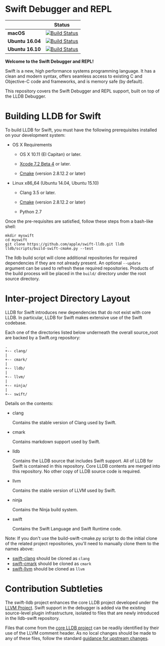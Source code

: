 
# Swift Debugger and REPL

|| **Status** |
|---|---|
|**macOS**         |[![Build Status](https://ci.swift.org/job/oss-lldb-incremental-osx/badge/icon)](https://ci.swift.org/job/oss-lldb-incremental-osx)|
|**Ubuntu 16.04** |[![Build Status](https://ci.swift.org/job/oss-lldb-incremental-linux-ubuntu-16_04/badge/icon)](https://ci.swift.org/job/oss-lldb-incremental-linux-ubuntu-16_04)|
|**Ubuntu 16.10** |[![Build Status](https://ci.swift.org/job/oss-lldb-incremental-linux-ubuntu-16_10/badge/icon)](https://ci.swift.org/job/oss-lldb-incremental-linux-ubuntu-16_10)|

**Welcome to the Swift Debugger and REPL!**

Swift is a new, high performance systems programming language.  It has a clean
and modern syntax, offers seamless access to existing C and Objective-C
code and frameworks, and is memory safe (by default).

This repository covers the Swift Debugger and REPL support, built on
top of the LLDB Debugger.

# Building LLDB for Swift

To build LLDB for Swift, you must have the following prerequisites
installed on your development system:

* OS X Requirements

  * OS X 10.11 (El Capitan) or later.

  * [Xcode 7.2 Beta 4][xcode-download] or later.

  * [Cmake][cmake] (version 2.8.12.2 or later)

* Linux x86_64 (Ubuntu 14.04, Ubuntu 15.10)

  * Clang 3.5 or later.

  * [Cmake][cmake] (version 2.8.12.2 or later)

  * Python 2.7

Once the pre-requisites are satisfied, follow these steps from a
bash-like shell:

```
mkdir myswift
cd myswift
git clone https://github.com/apple/swift-lldb.git lldb
lldb/scripts/build-swift-cmake.py --test
```

The lldb build script will clone additional repositories for required
dependencies if they are not already present. An optional `--update`
argument can be used to refresh these required repositories. Products
of the build process will be placed in the `build/` directory
under the root source directory.

# Inter-project Directory Layout

LLDB for Swift introduces new dependencies that do not exist with
core LLDB. In particular, LLDB for Swift makes extensive use of the
Swift codebase.

Each one of the directories listed below underneath the overall
source_root are backed by a Swift.org repository:

```
.
+-- clang/
|
+-- cmark/
|
+-- lldb/
|
+-- llvm/
|
+-- ninja/
|
+-- swift/
```

Details on the contents:

* clang

  Contains the stable version of Clang used by Swift.

* cmark

  Contains markdown support used by Swift.

* lldb

  Contains the LLDB source that includes Swift support. All of
  LLDB for Swift is contained in this repository. Core LLDB contents
  are merged into this repository. No other copy of LLDB source code
  is required.

* llvm

  Contains the stable version of LLVM used by Swift.

* ninja

  Contains the Ninja build system.

* swift

  Contains the Swift Language and Swift Runtime code.

Note: If you don't use the build-swift-cmake.py script to do the initial
clone of the related project repositories, you'll need to manually clone
them to the names above:
* [swift-clang][swift-clang] should be cloned as `clang`
* [swift-cmark][swift-cmark] should be cloned as `cmark`
* [swift-llvm][swift-llvm] should be cloned as `llvm`

# Contribution Subtleties

The swift-lldb project enhances the core LLDB project developed under
the [LLVM Project][llvm]. Swift support in the debugger is added via
the existing source-level plugin infrastructure, isolated to files that
are newly introduced in the lldb-swift repository.

Files that come from the [core LLDB project][lldb] can be readily
identified by their use of the LLVM comment header.  As no local
changes should be made to any of these files, follow the standard
[guidance for upstream changes][upstream].

[cmake]: https://cmake.org
[lldb]: http://lldb.llvm.org "LLDB debugger"
[llvm]: http://llvm.org "The LLVM Project"
[swift-clang]: https://github.com/apple/swift-clang
[swift-cmark]: https://github.com/apple/swift-cmark
[swift-llvm]: https://github.com/apple/swift-llvm
[upstream]: http://swift.org/contributing/#llvm-and-swift "Upstream LLVM changes"
[xcode-download]: https://developer.apple.com/xcode/download/
